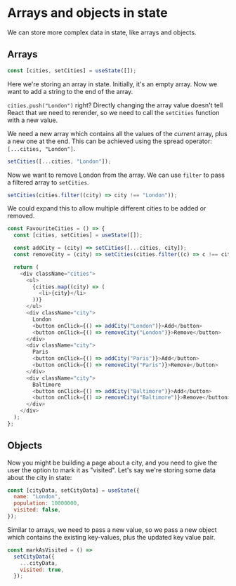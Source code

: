 # Arrays and objects in state

We can store more complex data in state, like arrays and objects.

## Arrays

```javascript
const [cities, setCities] = useState([]);
```

Here we're storing an array in state. Initially, it's an empty array. Now we want to add a string to the end of the array.

`cities.push("London")` right? Directly changing the array value doesn't tell React that we need to rerender, so we need to call the `setCities` function with a new value.

We need a new array which contains all the values of the _current_ array, plus a new one at the end. This can be achieved using the spread operator: `[...cities, "London"]`.

```javascript
setCities([...cities, "London"]);
```

Now we want to remove London from the array. We can use `filter` to pass a filtered array to `setCities`.

```javascript
setCities(cities.filter((city) => city !== "London"));
```

We could expand this to allow multiple different cities to be added or removed.

```javascript
const FavouriteCities = () => {
  const [cities, setCities] = useState([]);

  const addCity = (city) => setCities([...cities, city]);
  const removeCity = (city) => setCities(cities.filter((c) => c !== city));

  return (
    <div className="cities">
      <ul>
        {cities.map((city) => (
          <li>{city}</li>
        ))}
      </ul>
      <div className="city">
        London
        <button onClick={() => addCity("London")}>Add</button>
        <button onClick={() => removeCity("London")}>Remove</button>
      </div>
      <div className="city">
        Paris
        <button onClick={() => addCity("Paris")}>Add</button>
        <button onClick={() => removeCity("Paris")}>Remove</button>
      </div>
      <div className="city">
        Baltimore
        <button onClick={() => addCity("Baltimore")}>Add</button>
        <button onClick={() => removeCity("Baltimore")}>Remove</button>
      </div>
    </div>
  );
};
```

## Objects

Now you might be building a page about a city, and you need to give the user the option to mark it as "visited". Let's say we're storing some data about the city in state:

```javascript
const [cityData, setCityData] = useState({
  name: "London",
  population: 10000000,
  visited: false,
});
```

Similar to arrays, we need to pass a new value, so we pass a new object which contains the existing key-values, plus the updated key value pair.

```javascript
const markAsVisited = () =>
  setCityData({
    ...cityData,
    visited: true,
  });
```

